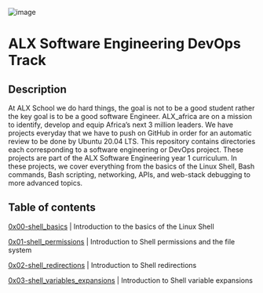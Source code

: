 ![image](https://user-images.githubusercontent.com/105589308/188776290-b3ccbf88-3a74-4af8-9633-45039ae21566.png)
# ALX Software Engineering DevOps Track #
## Description ##
At ALX School we do hard things, the goal is not to be a good student rather the key goal is to be a good software Engineer. ALX_africa are on a mission to identify, develop and equip Africa’s next 3 million leaders. We have projects everyday that we have to push on GitHub in order for an automatic review to be done by Ubuntu 20.04 LTS. This repository contains directories each corresponding to a software engineering or DevOps project. These projects are part of the ALX Software Engineering year 1 curriculum. In these projects, we cover everything from the basics of the Linux Shell, Bash commands, Bash scripting, networking, APIs, and web-stack debugging to more advanced topics.

## Table of contents ##
[0x00-shell_basics](https://github.com/IamNaeto/alx-system_engineering-devops/tree/master/0x00-shell_basics) | Introduction to the basics of the Linux Shell

[0x01-shell_permissions](https://github.com/IamNaeto/alx-system_engineering-devops/tree/master/0x01-shell_permissions) | Introduction to Shell permissions and the file system

[0x02-shell_redirections](https://github.com/IamNaeto/alx-system_engineering-devops/tree/master/0x02-shell_redirections) | Introduction to Shell redirections

[0x03-shell_variables_expansions](https://github.com/IamNaeto/alx-system_engineering-devops/tree/master/0x03-shell_variables_expansions) | Introduction to Shell variable expansions


